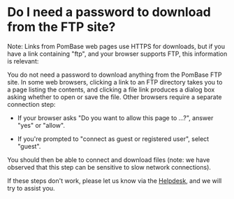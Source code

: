 # Do I need a password to download from the FTP site?
<!-- pombase_categories: Finding data,Genome statistics and lists,Tools and resources -->

Note: Links from PomBase web pages use HTTPS for downloads, but if you
have a link containing "ftp", and your browser supports FTP, this
information is relevant:

You do not need a password to download anything from the PomBase FTP
site. In some web browsers, clicking a link to an FTP directory takes
you to a page listing the contents, and clicking a file link produces
a dialog box asking whether to open or save the file. Other browsers
require a separate connection step:

- If your browser asks "Do you want to allow this page to ...?", answer
  "yes" or "allow".

- If you're prompted to "connect as guest or registered user", select
  "guest".

You should then be able to connect and download files (note: we have
observed that this step can be sensitive to slow network connections).

If these steps don't work, please let us know via the
[Helpdesk](mailto:${helpdesk_address}), and we will try to assist
you.